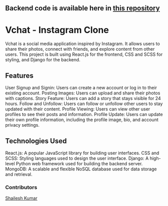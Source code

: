 ## Backend code is available here in [this repository](https://github.com/code-legand/instagram)

# Vchat - Instagram Clone

Vchat is a social media application inspired by Instagram. It allows users to share their photos, connect with friends, and explore content from other users. This project is built using React.js for the frontend, CSS and SCSS for styling, and Django for the backend.

## Features
User Signup and Signin: Users can create a new account or log in to their existing account.
Posting Images: Users can upload and share their photos with captions.
Story Feature: Users can add a story that stays visible for 24 hours.
Follow and Unfollow: Users can follow or unfollow other users to stay updated with their content.
Profile Viewing: Users can view other user profiles to see their posts and information.
Profile Update: Users can update their own profile information, including the profile image, bio, and account privacy settings.

## Technologies Used
React.js: A popular JavaScript library for building user interfaces.
CSS and SCSS: Styling languages used to design the user interface.
Django: A high-level Python web framework used for building the backend server.
MongoDB: A scalable and flexible NoSQL database used for data storage and retrieval.

### Contributors
 [Shailesh Kumar](https://github.com/code-legand) 
 